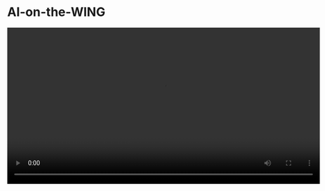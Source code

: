 # AI-on-the-WING

<p align="center">
  <video src="https://github.com/user-attachments/assets/dc931daa-c06a-494a-9d76-9e29f03afeca" controls width="720"></video>
</p>
